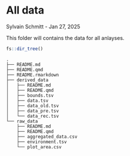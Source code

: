 # All data
Sylvain Schmitt -
Jan 27, 2025

This folder will contains the data for all anlayses.

``` r
fs::dir_tree()
```

    .
    ├── README.md
    ├── README.qmd
    ├── README.rmarkdown
    ├── derived_data
    │   ├── README.md
    │   ├── README.qmd
    │   ├── bounds.tsv
    │   ├── data.tsv
    │   ├── data_old.tsv
    │   ├── data_pre.tsv
    │   └── data_rec.tsv
    └── raw_data
        ├── README.md
        ├── README.qmd
        ├── aggregated_data.csv
        ├── environment.tsv
        └── plot_area.csv
